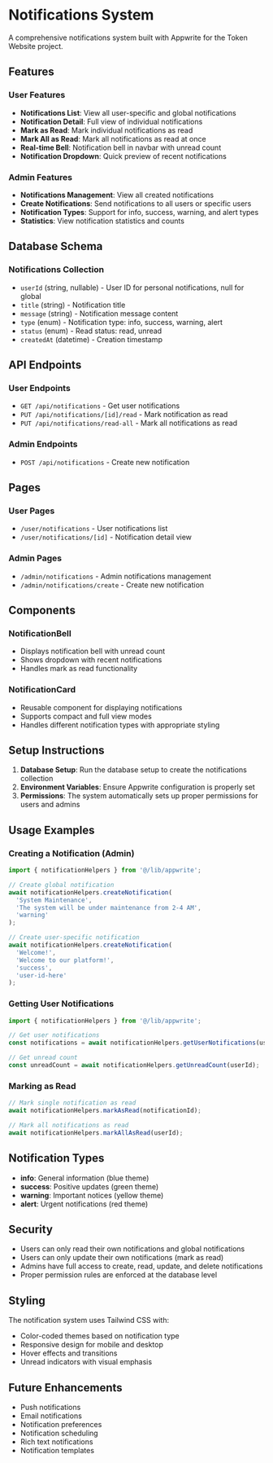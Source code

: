 # Notifications System

A comprehensive notifications system built with Appwrite for the Token Website project.

## Features

### User Features
- **Notifications List**: View all user-specific and global notifications
- **Notification Detail**: Full view of individual notifications
- **Mark as Read**: Mark individual notifications as read
- **Mark All as Read**: Mark all notifications as read at once
- **Real-time Bell**: Notification bell in navbar with unread count
- **Notification Dropdown**: Quick preview of recent notifications

### Admin Features
- **Notifications Management**: View all created notifications
- **Create Notifications**: Send notifications to all users or specific users
- **Notification Types**: Support for info, success, warning, and alert types
- **Statistics**: View notification statistics and counts

## Database Schema

### Notifications Collection
- `userId` (string, nullable) - User ID for personal notifications, null for global
- `title` (string) - Notification title
- `message` (string) - Notification message content
- `type` (enum) - Notification type: info, success, warning, alert
- `status` (enum) - Read status: read, unread
- `createdAt` (datetime) - Creation timestamp

## API Endpoints

### User Endpoints
- `GET /api/notifications` - Get user notifications
- `PUT /api/notifications/[id]/read` - Mark notification as read
- `PUT /api/notifications/read-all` - Mark all notifications as read

### Admin Endpoints
- `POST /api/notifications` - Create new notification

## Pages

### User Pages
- `/user/notifications` - User notifications list
- `/user/notifications/[id]` - Notification detail view

### Admin Pages
- `/admin/notifications` - Admin notifications management
- `/admin/notifications/create` - Create new notification

## Components

### NotificationBell
- Displays notification bell with unread count
- Shows dropdown with recent notifications
- Handles mark as read functionality

### NotificationCard
- Reusable component for displaying notifications
- Supports compact and full view modes
- Handles different notification types with appropriate styling

## Setup Instructions

1. **Database Setup**: Run the database setup to create the notifications collection
2. **Environment Variables**: Ensure Appwrite configuration is properly set
3. **Permissions**: The system automatically sets up proper permissions for users and admins

## Usage Examples

### Creating a Notification (Admin)
```javascript
import { notificationHelpers } from '@/lib/appwrite';

// Create global notification
await notificationHelpers.createNotification(
  'System Maintenance',
  'The system will be under maintenance from 2-4 AM',
  'warning'
);

// Create user-specific notification
await notificationHelpers.createNotification(
  'Welcome!',
  'Welcome to our platform!',
  'success',
  'user-id-here'
);
```

### Getting User Notifications
```javascript
import { notificationHelpers } from '@/lib/appwrite';

// Get user notifications
const notifications = await notificationHelpers.getUserNotifications(userId);

// Get unread count
const unreadCount = await notificationHelpers.getUnreadCount(userId);
```

### Marking as Read
```javascript
// Mark single notification as read
await notificationHelpers.markAsRead(notificationId);

// Mark all notifications as read
await notificationHelpers.markAllAsRead(userId);
```

## Notification Types

- **info**: General information (blue theme)
- **success**: Positive updates (green theme)
- **warning**: Important notices (yellow theme)
- **alert**: Urgent notifications (red theme)

## Security

- Users can only read their own notifications and global notifications
- Users can only update their own notifications (mark as read)
- Admins have full access to create, read, update, and delete notifications
- Proper permission rules are enforced at the database level

## Styling

The notification system uses Tailwind CSS with:
- Color-coded themes based on notification type
- Responsive design for mobile and desktop
- Hover effects and transitions
- Unread indicators with visual emphasis

## Future Enhancements

- Push notifications
- Email notifications
- Notification preferences
- Notification scheduling
- Rich text notifications
- Notification templates













